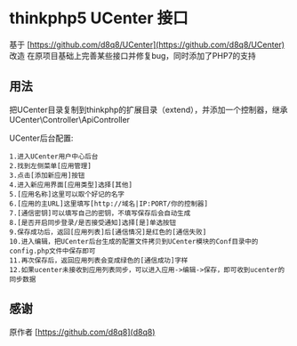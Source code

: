 # thinkphp5 UCenter 接口
基于 [https://github.com/d8q8/UCenter](https://github.com/d8q8/UCenter) 改造
在原项目基础上完善某些接口并修复bug，同时添加了PHP7的支持
## 用法
把UCenter目录复制到thinkphp的扩展目录（extend），并添加一个控制器，继承UCenter\Controller\ApiController

UCenter后台配置:
```
1.进入UCenter用户中心后台
2.找到左侧菜单[应用管理]
3.点击[添加新应用]按钮
4.进入新应用界面[应用类型]选择[其他]
5.[应用名称]这里可以取个好记的名字
6.[应用的主URL]这里填写[http://域名|IP:PORT/你的控制器]
7.[通信密钥]可以填写自己的密钥，不填写保存后会自动生成
8.[是否开启同步登录/是否接受通知]选择[是]单选按钮
9.保存成功后，返回[应用列表]后[通信情况]是红色的[通信失败]
10.进入编辑，把UCenter后台生成的配置文件拷贝到UCenter模块的Conf目录中的config.php文件中保存即可
11.再次保存后，返回应用列表会变成绿色的[通信成功]字样
12.如果ucenter未接收到应用列表同步，可以进入应用->编辑->保存，即可收到ucenter的同步数据
```

## 感谢
原作者 [https://github.com/d8q8](d8q8)